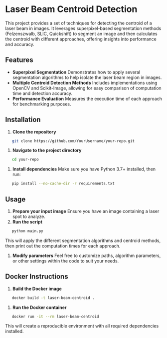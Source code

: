 # Laser Beam Centroid Detection
This project provides a set of techniques for detecting the centroid of a laser beam in images. It leverages superpixel-based segmentation methods (Felzenszwalb, SLIC, Quickshift) to segment an image and then calculates the centroid with different approaches, offering insights into performance and accuracy.
## Features
- **Superpixel Segmentation**
  Demonstrates how to apply several segmentation algorithms to help isolate the laser beam region in images.
- **Multiple Centroid Detection Methods**
  Includes implementations using OpenCV and Scikit-Image, allowing for easy comparison of computation time and detection accuracy.
- **Performance Evaluation**
  Measures the execution time of each approach for benchmarking purposes.

## Installation
1. **Clone the repository**
``` bash
   git clone https://github.com/YourUsername/your-repo.git
```
1. **Navigate to the project directory**
``` bash
   cd your-repo
```
1. **Install dependencies**
   Make sure you have Python 3.7+ installed, then run:
``` bash
   pip install --no-cache-dir -r requirements.txt
```
## Usage
1. **Prepare your input image**
   Ensure you have an image containing a laser spot to analyze.
2. **Run the script**
``` bash
   python main.py
```
This will apply the different segmentation algorithms and centroid methods, then print out the computation times for each approach.
1. **Modify parameters**
   Feel free to customize paths, algorithm parameters, or other settings within the code to suit your needs.

## Docker Instructions
1. **Build the Docker image**
``` bash
   docker build -t laser-beam-centroid .
```
1. **Run the Docker container**
``` bash
   docker run -it --rm laser-beam-centroid
```
This will create a reproducible environment with all required dependencies installed.

